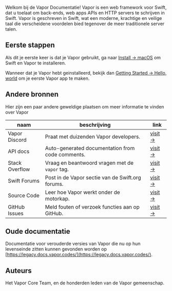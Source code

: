 Welkom bij de Vapor Documentatie! Vapor is een web framework voor Swift, dat u toelaat om back-ends, web apps APIs en HTTP servers te schrijven in Swift. Vapor is geschreven in Swift, wat een moderne, krachtige en veilige taal die verscheidene voordelen bied tegenover de meer traditionele server talen.

## Eerste stappen

Als dit je eerste keer is dat je Vapor gebruikt, ga naar [Install → macOS](install/macos.md) om Swift en Vapor te installeren.

Wanneer dat je Vapor hebt geinstalleerd, bekijk dan [Getting Started → Hello, world](hello-world.md) om je eerste Vapor app te maken.

## Andere bronnen

Hier zijn een paar andere geweldige plaatsen om meer informatie te vinden over Vapor

| naam           | beschrijving                                      | link                                                            |
|----------------|--------------------------------------------------|-----------------------------------------------------------------|
| Vapor Discord  | Praat met duizenden Vapor developers.                | [visit &rarr;](https://vapor.team)                                  |
| API docs       | Auto-generated documentation from code comments.     | [visit &rarr;](https://api.vapor.codes)                             |
| Stack Overflow | Vraag en beantwoord vragen met de `vapor` tag.       | [visit &rarr;](https://stackoverflow.com/questions/tagged/vapor)    |
| Swift Forums   | Post in de Vapor sectie van de Swift.org forums.     | [visit &rarr;](https://forums.swift.org/c/related-projects/vapor)   |
| Source Code    | Leer hoe Vapor werkt onder de motorkap.              | [visit &rarr;](https://github.com/vapor/vapor)                      |
| GitHub Issues  | Meld fouten of verzoek functies aan op GitHub.       | [visit &rarr;](https://github.com/vapor/vapor/issues)               |


## Oude documentatie

Documentatie voor verouderde versies van Vapor die nu op hun levenseinde zitten kunnen gevonden worden op [https://legacy.docs.vapor.codes/](https://legacy.docs.vapor.codes/).

## Auteurs

Het Vapor Core Team, en de honderden leden van de Vapor gemeenschap.
